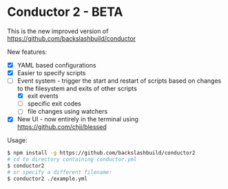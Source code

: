 # Conductor 2 - BETA

This is the new improved version of https://github.com/backslashbuild/conductor

New features:

- [x] YAML based configurations
- [x] Easier to specify scripts
- [ ] Event system - trigger the start and restart of scripts based on changes to the filesystem and exits of other scripts
  - [x] exit events
  - [ ] specific exit codes
  - [ ] file changes using watchers
- [x] New UI - now entirely in the terminal using https://github.com/chjj/blessed

Usage:

```bash
$ npm install -g https://github.com/backslashbuild/conductor2
# cd to directory containing conductor.yml
$ conductor2
# or specify a different filename:
$ conductor2 ./example.yml
```
